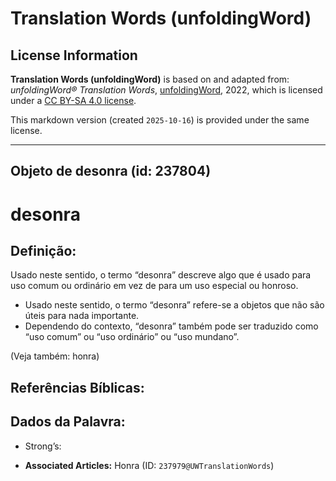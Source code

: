 # Translation Words (unfoldingWord)

## License Information

**Translation Words (unfoldingWord)** is based on and adapted from: _unfoldingWord® Translation Words_, [unfoldingWord](https://unfoldingword.org/utw), 2022, which is licensed under a [CC BY-SA 4.0 license](https://creativecommons.org/licenses/by-sa/4.0/legalcode.en).

This markdown version (created `2025-10-16`) is provided under the same license.



--------------------------------

## Objeto de desonra (id: 237804)

desonra
=======

Definição:
----------

Usado neste sentido, o termo “desonra” descreve algo que é usado para uso comum ou ordinário em vez de para um uso especial ou honroso.

* Usado neste sentido, o termo “desonra” refere\-se a objetos que não são úteis para nada importante.
* Dependendo do contexto, “desonra” também pode ser traduzido como “uso comum” ou “uso ordinário” ou “uso mundano”.

(Veja também: honra)

Referências Bíblicas:
---------------------

Dados da Palavra:
-----------------

* Strong’s:

* **Associated Articles:** Honra (ID: `237979@UWTranslationWords`)

